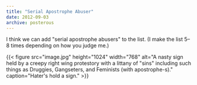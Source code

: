 ```yaml
---
title: "Serial Apostrophe Abuser"
date: 2012-09-03
archive: posterous
---
```


I think we can add "serial apostrophe abusers" to the list. (I make the list 5–8 times depending on how you judge me.)


{{< figure 
	src="image.jpg" 
	height="1024" 
	width="768" 
	alt="A nasty sign held by a creepy right wing protestory with a littany of \"sins\" including such things as Druggies, Gangseters, and Feminists (with apostrophe-s)." 
	caption="Hater's hold a sign." >}}
